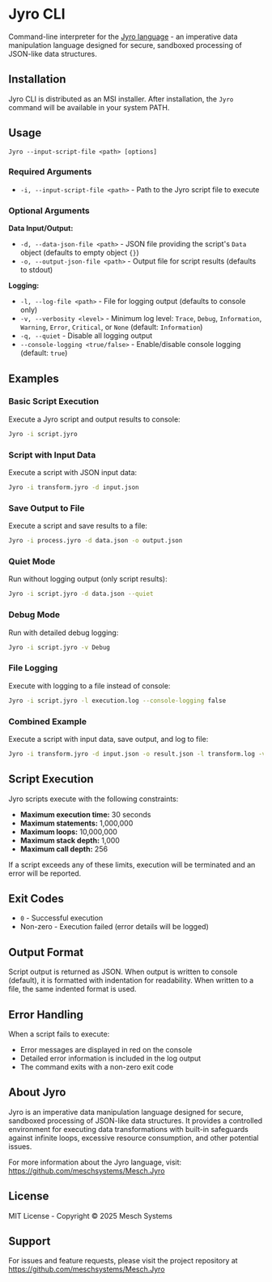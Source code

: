 # Jyro CLI

Command-line interpreter for the [Jyro language](https://github.com/meschsystems/Mesch.Jyro) - an imperative data manipulation language designed for secure, sandboxed processing of JSON-like data structures.

## Installation

Jyro CLI is distributed as an MSI installer. After installation, the `Jyro` command will be available in your system PATH.

## Usage

```
Jyro --input-script-file <path> [options]
```

### Required Arguments

- `-i, --input-script-file <path>` - Path to the Jyro script file to execute

### Optional Arguments

**Data Input/Output:**
- `-d, --data-json-file <path>` - JSON file providing the script's `Data` object (defaults to empty object `{}`)
- `-o, --output-json-file <path>` - Output file for script results (defaults to stdout)

**Logging:**
- `-l, --log-file <path>` - File for logging output (defaults to console only)
- `-v, --verbosity <level>` - Minimum log level: `Trace`, `Debug`, `Information`, `Warning`, `Error`, `Critical`, or `None` (default: `Information`)
- `-q, --quiet` - Disable all logging output
- `--console-logging <true/false>` - Enable/disable console logging (default: `true`)

## Examples

### Basic Script Execution

Execute a Jyro script and output results to console:

```bash
Jyro -i script.jyro
```

### Script with Input Data

Execute a script with JSON input data:

```bash
Jyro -i transform.jyro -d input.json
```

### Save Output to File

Execute a script and save results to a file:

```bash
Jyro -i process.jyro -d data.json -o output.json
```

### Quiet Mode

Run without logging output (only script results):

```bash
Jyro -i script.jyro -d data.json --quiet
```

### Debug Mode

Run with detailed debug logging:

```bash
Jyro -i script.jyro -v Debug
```

### File Logging

Execute with logging to a file instead of console:

```bash
Jyro -i script.jyro -l execution.log --console-logging false
```

### Combined Example

Execute a script with input data, save output, and log to file:

```bash
Jyro -i transform.jyro -d input.json -o result.json -l transform.log -v Information
```

## Script Execution

Jyro scripts execute with the following constraints:

- **Maximum execution time:** 30 seconds
- **Maximum statements:** 1,000,000
- **Maximum loops:** 10,000,000
- **Maximum stack depth:** 1,000
- **Maximum call depth:** 256

If a script exceeds any of these limits, execution will be terminated and an error will be reported.

## Exit Codes

- `0` - Successful execution
- Non-zero - Execution failed (error details will be logged)

## Output Format

Script output is returned as JSON. When output is written to console (default), it is formatted with indentation for readability. When written to a file, the same indented format is used.

## Error Handling

When a script fails to execute:
- Error messages are displayed in red on the console
- Detailed error information is included in the log output
- The command exits with a non-zero exit code

## About Jyro

Jyro is an imperative data manipulation language designed for secure, sandboxed processing of JSON-like data structures. It provides a controlled environment for executing data transformations with built-in safeguards against infinite loops, excessive resource consumption, and other potential issues.

For more information about the Jyro language, visit: https://github.com/meschsystems/Mesch.Jyro

## License

MIT License - Copyright © 2025 Mesch Systems

## Support

For issues and feature requests, please visit the project repository at https://github.com/meschsystems/Mesch.Jyro
